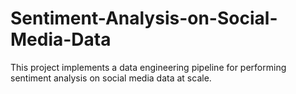 # Sentiment-Analysis-on-Social-Media-Data
This project implements a data engineering pipeline for performing sentiment analysis on social media data at scale.
